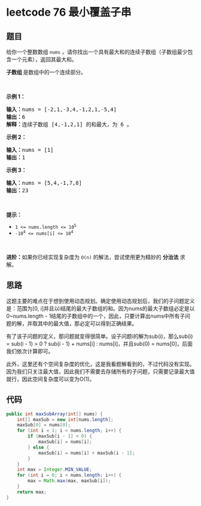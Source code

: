 # leetcode 76 最小覆盖子串

## 题目

<p>给你一个整数数组 <code>nums</code> ，请你找出一个具有最大和的连续子数组（子数组最少包含一个元素），返回其最大和。</p>

<p><strong><span data-keyword="subarray-nonempty">子数组 </span></strong>是数组中的一个连续部分。</p>

<p>&nbsp;</p>

<p><strong>示例 1：</strong></p>

<pre>
<strong>输入：</strong>nums = [-2,1,-3,4,-1,2,1,-5,4]
<strong>输出：</strong>6
<strong>解释：</strong>连续子数组&nbsp;[4,-1,2,1] 的和最大，为&nbsp;6 。
</pre>

<p><strong>示例 2：</strong></p>

<pre>
<strong>输入：</strong>nums = [1]
<strong>输出：</strong>1
</pre>

<p><strong>示例 3：</strong></p>

<pre>
<strong>输入：</strong>nums = [5,4,-1,7,8]
<strong>输出：</strong>23
</pre>

<p>&nbsp;</p>

<p><strong>提示：</strong></p>

<ul> 
 <li><code>1 &lt;= nums.length &lt;= 10<sup>5</sup></code></li> 
 <li><code>-10<sup>4</sup> &lt;= nums[i] &lt;= 10<sup>4</sup></code></li> 
</ul>

<p>&nbsp;</p>

<p><strong>进阶：</strong>如果你已经实现复杂度为 <code>O(n)</code> 的解法，尝试使用更为精妙的 <strong>分治法</strong> 求解。</p>

## 思路

这题主要的难点在于想到使用动态规划。确定使用动态规划后，我们的子问题定义是：范围为[0, i]并且以i结尾的最大子数组的和。因为nums的最大子数组必定是以0~nums.length - 1结尾的子数组中的一个，因此，只要计算出nums中所有子问题的解，并取其中的最大值，那必定可以得到正确结果。

有了该子问题的定义，那问题就变得很简单。设子问题i的解为sub(i)，那么sub(i)  = sub(i - 1) > 0 ? sub(i - 1) + nums[i] : nums[i]，并且sub(0) = nums[0]，后面我们依次计算即可。

此外，这里还有个空间复杂度的优化，这是我看题解看到的，不过代码没有实现。因为我们只关注最大值，因此我们不需要去存储所有的子问题，只需要记录最大值就行，因此空间复杂度可以变为O(1)。

## 代码

```java
public int maxSubArray(int[] nums) {
	int[] maxSub = new int[nums.length];
	maxSub[0] = nums[0];
	for (int i = 1; i < nums.length; i++) {
		if (maxSub[i - 1] < 0) {
			maxSub[i] = nums[i];
		} else {
			maxSub[i] = nums[i] + maxSub[i - 1];
		}
	}
	int max = Integer.MIN_VALUE;
	for (int i = 0; i < nums.length; i++) {
		max = Math.max(max, maxSub[i]);
	}
	return max;
}
```
